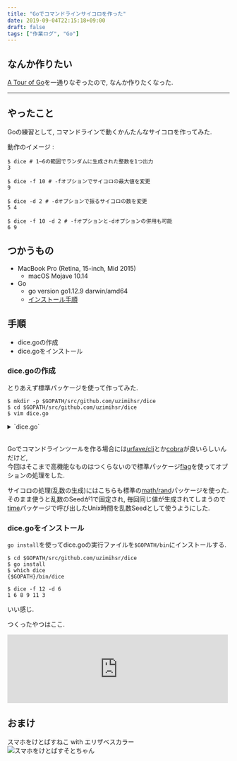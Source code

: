 ```yaml
---
title: "Goでコマンドラインサイコロを作った"
date: 2019-09-04T22:15:18+09:00
draft: false
tags: ["作業ログ", "Go"]
---
```


## なんか作りたい
[A Tour of Go](https://tour.golang.org/list)を一通りなぞったので, なんか作りたくなった.  

<!--more-->
---

## やったこと
Goの練習として, コマンドラインで動くかんたんなサイコロを作ってみた.  

動作のイメージ :
```
$ dice # 1~6の範囲でランダムに生成された整数を1つ出力
3

$ dice -f 10 # -fオプションでサイコロの最大値を変更
9

$ dice -d 2 # -dオプションで振るサイコロの数を変更
5 4

$ dice -f 10 -d 2 # -fオプションと-dオプションの併用も可能
6 9
```

## つかうもの
- MacBook Pro (Retina, 15-inch, Mid 2015)
    - macOS Mojave 10.14
- Go
    - go version go1.12.9 darwin/amd64
    - [インストール手順](https://github.com/uzimihsr/setup/blob/master/go.md)

## 手順
- dice.goの作成
- dice.goをインストール

### dice.goの作成
とりあえず標準パッケージを使って作ってみた.  

```
$ mkdir -p $GOPATH/src/github.com/uzimihsr/dice
$ cd $GOPATH/src/github.com/uzimihsr/dice
$ vim dice.go
```

<details><summary>`dice.go`</summary><div>

```
package main

import (
	"flag"
	"fmt"
	"math/rand"
	"time"
)

func main() {
	// コマンドラインオプションで与える値の変数定義
	var (
		faces uint
		dices uint
	)

	// コマンドラインオプションの設定
	flag.UintVar(&faces, "f", 6, "The number of dice faces")
	flag.UintVar(&dices, "d", 1, "The number of dices to throw")
	flag.Parse()

	// サイコロを振り, 出目を出力
	rand.Seed(time.Now().UnixNano())
	for i := 0; i < int(dices); i++ {
		fmt.Printf("%d ", (rand.Intn(int(faces)) + 1))
	}
	fmt.Println()
}
```
</div></details>
<br>

Goでコマンドラインツールを作る場合には[urfave/cli](https://github.com/urfave/cli)とか[cobra](https://github.com/spf13/cobra)が良いらしいんだけど,  
今回はそこまで高機能なものはつくらないので標準パッケージ[flag](https://godoc.org/flag)を使ってオプションの処理をした.  

サイコロの処理(乱数の生成)にはこちらも標準の[math/rand](https://godoc.org/math/rand)パッケージを使った.  
そのまま使うと乱数のSeedが1で固定され, 毎回同じ値が生成されてしまうので[time](https://godoc.org/time)パッケージで呼び出したUnix時間を乱数Seedとして使うようにした.  

### dice.goをインストール
`go install`を使ってdice.goの実行ファイルを`$GOPATH/bin`にインストールする.  

```
$ cd $GOPATH/src/github.com/uzimihsr/dice
$ go install
$ which dice
{$GOPATH}/bin/dice

$ dice -f 12 -d 6
1 6 8 9 11 3
```

いい感じ.  

つくったやつはここ.  

<iframe class="hatenablogcard" style="width:100%;height:155px;max-width:500px;" title="uzimihsr/dice" src="https://hatenablog-parts.com/embed?url=https://github.com/uzimihsr/dice" width="300" height="150" frameborder="0" scrolling="no"></iframe>

## おまけ
スマホをけとばすねこ with エリザベスカラー  
![スマホをけとばすそとちゃん](/images/2019-09-04-sotochan-omake.jpg)
